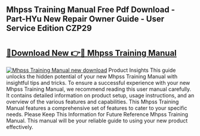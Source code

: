 ## Mhpss Training Manual Free Pdf Download - Part-HYu New Repair Owner Guide - User Service Edition CZP29

# <h2><a href="http://cf18572.oget.top/?id=Mhpss+Training+Manual">🔗Download New 👉🔴 Mhpss Training Manual</a></h2>

[![Mhpss Training Manual new download](https://i.imgur.com/5g1atiW.png)](http://cf18572.oget.top/?id=Mhpss+Training+Manual)
Product Insights This guide unlocks the hidden potential of your new Mhpss Training Manual with insightful tips and tricks. To ensure a successful experience with your new Mhpss Training Manual, we recommend reading this user manual carefully. It contains detailed information on product setup, usage instructions, and an overview of the various features and capabilities. This Mhpss Training Manual features a comprehensive set of features to cater to your specific needs. Please Keep This Information for Future Reference Mhpss Training Manual. This manual will be your reliable guide to using your new product effectively.
